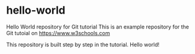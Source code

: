 # hello-world

Hello World repository for Git tutorial
This is an example repository for the Git tutoial on https://www.w3schools.com

This repository is built step by step in the tutorial.
Hello world!

